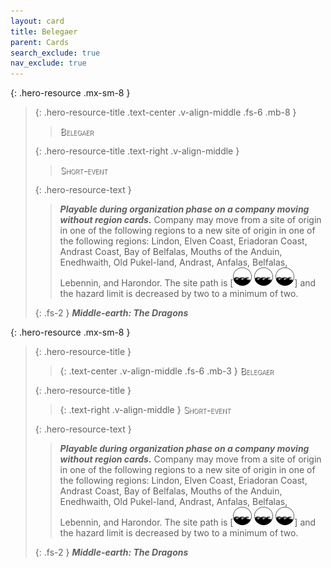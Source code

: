 ```yaml
---
layout: card
title: Belegaer
parent: Cards
search_exclude: true
nav_exclude: true
---
```


<style>
card-name {
  font-variant: small-caps !important;
  font-weight: 300 !important;
  color: white !important;
  text-shadow: 1px 1px 1px #000 !important;
}
</style>

{: .hero-resource .mx-sm-8 }
> 
> {: .hero-resource-title .text-center .v-align-middle .fs-6 .mb-8 }
> > <card-name>Belegaer</card-name>
> 
> 
> {: .hero-resource-title .text-right .v-align-middle }
> > <card-name>Short-event</card-name>
> 
> 
> {: .hero-resource-text }
> > _**Playable during organization phase on a company moving without region cards.**_ Company may move from a site of origin in one of the following regions to a new site of origin in one of the following regions: Lindon, Elven Coast, Eriadoran Coast, Andrast Coast, Bay of Belfalas, Mouths of the Anduin, Enedhwaith, Old Pukel-land, Andrast, Anfalas, Belfalas, Lebennin, and Harondor. The site path is \[![](/assets/images/coastalsea.svg) ![](/assets/images/coastalsea.svg) ![](/assets/images/coastalsea.svg)] and the hazard limit is decreased by two to a minimum of two. 
> 
> {: .fs-2 }
> _**Middle-earth: The Dragons**_

{: .hero-resource .mx-sm-8 }
> 
> {: .hero-resource-title }
> > 
> > {: .text-center .v-align-middle .fs-6 .mb-3 }
> > <card-name>Belegaer</card-name>
> 
> 
> {: .hero-resource-title }
> > 
> > {: .text-right .v-align-middle }
> > <card-name>Short-event</card-name>
> 
> 
> {: .hero-resource-text }
> > _**Playable during organization phase on a company moving without region cards.**_ Company may move from a site of origin in one of the following regions to a new site of origin in one of the following regions: Lindon, Elven Coast, Eriadoran Coast, Andrast Coast, Bay of Belfalas, Mouths of the Anduin, Enedhwaith, Old Pukel-land, Andrast, Anfalas, Belfalas, Lebennin, and Harondor. The site path is \[![](/assets/images/coastalsea.svg) ![](/assets/images/coastalsea.svg) ![](/assets/images/coastalsea.svg)] and the hazard limit is decreased by two to a minimum of two. 
> 
> {: .fs-2 }
> _**Middle-earth: The Dragons**_

